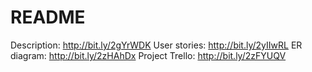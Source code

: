 # README

Description: http://bit.ly/2gYrWDK
User stories: http://bit.ly/2yIIwRL
ER diagram: http://bit.ly/2zHAhDx
Project Trello: http://bit.ly/2zFYUQV
